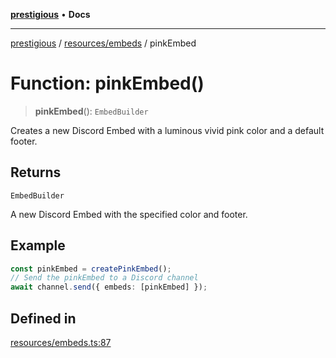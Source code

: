 [**prestigious**](../../../README.md) • **Docs**

***

[prestigious](../../../README.md) / [resources/embeds](../README.md) / pinkEmbed

# Function: pinkEmbed()

> **pinkEmbed**(): `EmbedBuilder`

Creates a new Discord Embed with a luminous vivid pink color and a default footer.

## Returns

`EmbedBuilder`

A new Discord Embed with the specified color and footer.

## Example

```typescript
const pinkEmbed = createPinkEmbed();
// Send the pinkEmbed to a Discord channel
await channel.send({ embeds: [pinkEmbed] });
```

## Defined in

[resources/embeds.ts:87](https://github.com/LightBlueGamer/Prestigious/blob/0cab475f7a09d3ad5cc01bbd453a1ccfa07d4865/src/lib/resources/embeds.ts#L87)
